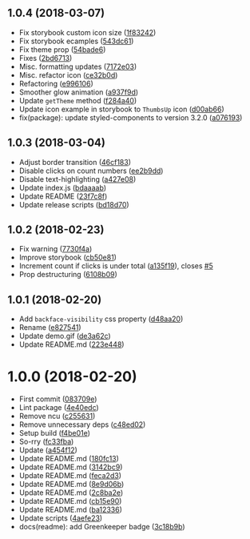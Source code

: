 <a name="1.0.4"></a>
## 1.0.4 (2018-03-07)

* Fix storybook custom icon size ([1f83242](https://github.com/kikobeats/react-clap-button/commit/1f83242))
* Fix storybook ecamples ([543dc61](https://github.com/kikobeats/react-clap-button/commit/543dc61))
* Fix theme prop ([54bade6](https://github.com/kikobeats/react-clap-button/commit/54bade6))
* Fixes ([2bd6713](https://github.com/kikobeats/react-clap-button/commit/2bd6713))
* Misc. formatting updates ([7172e03](https://github.com/kikobeats/react-clap-button/commit/7172e03))
* Misc. refactor icon ([ce32b0d](https://github.com/kikobeats/react-clap-button/commit/ce32b0d))
* Refactoring ([e996106](https://github.com/kikobeats/react-clap-button/commit/e996106))
* Smoother glow animation ([a937f9d](https://github.com/kikobeats/react-clap-button/commit/a937f9d))
* Update `getTheme` method ([f284a40](https://github.com/kikobeats/react-clap-button/commit/f284a40))
* Update icon example in storybook to `ThumbsUp` icon ([d00ab66](https://github.com/kikobeats/react-clap-button/commit/d00ab66))
* fix(package): update styled-components to version 3.2.0 ([a076193](https://github.com/kikobeats/react-clap-button/commit/a076193))



<a name="1.0.3"></a>
## 1.0.3 (2018-03-04)

* Adjust border transition ([46cf183](https://github.com/kikobeats/react-clap-button/commit/46cf183))
* Disable clicks on count numbers ([ee2b9dd](https://github.com/kikobeats/react-clap-button/commit/ee2b9dd))
* Disable text-highlighting ([a427e08](https://github.com/kikobeats/react-clap-button/commit/a427e08))
* Update index.js ([bdaaaab](https://github.com/kikobeats/react-clap-button/commit/bdaaaab))
* Update README ([23f7c8f](https://github.com/kikobeats/react-clap-button/commit/23f7c8f))
* Update release scripts ([bd18d70](https://github.com/kikobeats/react-clap-button/commit/bd18d70))



<a name="1.0.2"></a>
## 1.0.2 (2018-02-23)

* Fix warning ([7730f4a](https://github.com/kikobeats/react-clap-button/commit/7730f4a))
* Improve storybook ([cb50e81](https://github.com/kikobeats/react-clap-button/commit/cb50e81))
* Increment count if clicks is under total ([a135f19](https://github.com/kikobeats/react-clap-button/commit/a135f19)), closes [#5](https://github.com/kikobeats/react-clap-button/issues/5)
* Prop destructuring ([6108b09](https://github.com/kikobeats/react-clap-button/commit/6108b09))



<a name="1.0.1"></a>
## 1.0.1 (2018-02-20)

* Add `backface-visibility` css property ([d48aa20](https://github.com/kikobeats/react-clap-button/commit/d48aa20))
* Rename ([e827541](https://github.com/kikobeats/react-clap-button/commit/e827541))
* Update demo.gif ([de3a62c](https://github.com/kikobeats/react-clap-button/commit/de3a62c))
* Update README.md ([223e448](https://github.com/kikobeats/react-clap-button/commit/223e448))



<a name="1.0.0"></a>
# 1.0.0 (2018-02-20)

* First commit ([083709e](https://github.com/kikobeats/react-clap-button/commit/083709e))
* Lint package ([4e40edc](https://github.com/kikobeats/react-clap-button/commit/4e40edc))
* Remove ncu ([c255631](https://github.com/kikobeats/react-clap-button/commit/c255631))
* Remove unnecessary deps ([c48ed02](https://github.com/kikobeats/react-clap-button/commit/c48ed02))
* Setup build ([f4be01e](https://github.com/kikobeats/react-clap-button/commit/f4be01e))
* So-rry ([fc33fba](https://github.com/kikobeats/react-clap-button/commit/fc33fba))
* Update ([a454f12](https://github.com/kikobeats/react-clap-button/commit/a454f12))
* Update README.md ([180fc13](https://github.com/kikobeats/react-clap-button/commit/180fc13))
* Update README.md ([3142bc9](https://github.com/kikobeats/react-clap-button/commit/3142bc9))
* Update README.md ([feca2d3](https://github.com/kikobeats/react-clap-button/commit/feca2d3))
* Update README.md ([8e9d06b](https://github.com/kikobeats/react-clap-button/commit/8e9d06b))
* Update README.md ([2c8ba2e](https://github.com/kikobeats/react-clap-button/commit/2c8ba2e))
* Update README.md ([cb15e90](https://github.com/kikobeats/react-clap-button/commit/cb15e90))
* Update README.md ([ba12336](https://github.com/kikobeats/react-clap-button/commit/ba12336))
* Update scripts ([4aefe23](https://github.com/kikobeats/react-clap-button/commit/4aefe23))
* docs(readme): add Greenkeeper badge ([3c18b9b](https://github.com/kikobeats/react-clap-button/commit/3c18b9b))



